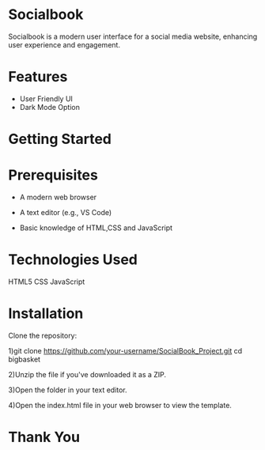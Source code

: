 # Socialbook
Socialbook is a modern user interface for a social media website, enhancing user experience and engagement.

 # Features
- User Friendly UI
- Dark Mode Option

# Getting Started
# Prerequisites
- A modern web browser

- A text editor (e.g., VS Code)

- Basic knowledge of HTML,CSS and JavaScript

# Technologies Used
HTML5
CSS
JavaScript

# Installation
Clone the repository:

1)git clone https://github.com/your-username/SocialBook_Project.git
cd bigbasket

2)Unzip the file if you've downloaded it as a ZIP.

3)Open the folder in your text editor.

4)Open the index.html file in your web browser to view the template.

# Thank You

